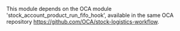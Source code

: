 This module depends on the OCA module
'stock_account_product_run_fifo_hook', available in the same OCA
repository <https://github.com/OCA/stock-logistics-workflow>.
